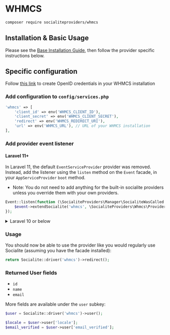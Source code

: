 # WHMCS

```bash
composer require socialiteproviders/whmcs
```

## Installation & Basic Usage

Please see the [Base Installation Guide](https://socialiteproviders.com/usage/), then follow the provider specific instructions below.

## Specific configuration

Follow [this link](https://docs.whmcs.com/OpenID_Connect) to create OpenID credentials in your WHMCS installation

### Add configuration to `config/services.php`

```php
'whmcs' => [
    'client_id' => env('WHMCS_CLIENT_ID'),
    'client_secret' => env('WHMCS_CLIENT_SECRET'),
    'redirect' => env('WHMCS_REDIRECT_URI'),
    'url' => env('WHMCS_URL'), // URL of your WHMCS installation
],
```

### Add provider event listener

#### Laravel 11+

In Laravel 11, the default `EventServiceProvider` provider was removed. Instead, add the listener using the `listen` method on the `Event` facade, in your `AppServiceProvider` `boot` method.

* Note: You do not need to add anything for the built-in socialite providers unless you override them with your own providers.

```php
Event::listen(function (\SocialiteProviders\Manager\SocialiteWasCalled $event) {
    $event->extendSocialite('whmcs', \SocialiteProviders\Whmcs\Provider::class);
});
```
<details>
<summary>
Laravel 10 or below
</summary>
Configure the package's listener to listen for `SocialiteWasCalled` events.

Add the event to your `listen[]` array in `app/Providers/EventServiceProvider`. See the [Base Installation Guide](https://socialiteproviders.com/usage/) for detailed instructions.

```php
protected $listen = [
    \SocialiteProviders\Manager\SocialiteWasCalled::class => [
        // ... other providers
        \SocialiteProviders\Whmcs\WhmcsExtendSocialite::class.'@handle',
    ],
];
```
</details>

### Usage

You should now be able to use the provider like you would regularly use Socialite (assuming you have the facade installed):

```php
return Socialite::driver('whmcs')->redirect();
```

### Returned User fields

- `id`
- `name`
- `email`

More fields are available under the `user` subkey:

```php
$user = Socialite::driver('whmcs')->user();

$locale = $user->user['locale'];
$email_verified = $user->user['email_verified'];
```
